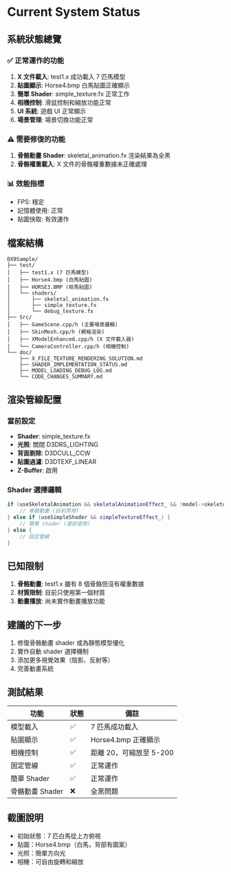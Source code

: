 # Current System Status

## 系統狀態總覽

### ✅ 正常運作的功能
1. **X 文件載入**: test1.x 成功載入 7 匹馬模型
2. **貼圖顯示**: Horse4.bmp 白馬貼圖正確顯示
3. **簡單 Shader**: simple_texture.fx 正常工作
4. **相機控制**: 滑鼠控制和縮放功能正常
5. **UI 系統**: 遊戲 UI 正常顯示
6. **場景管理**: 場景切換功能正常

### ⚠️ 需要修復的功能
1. **骨骼動畫 Shader**: skeletal_animation.fx 渲染結果為全黑
2. **骨骼權重載入**: X 文件的骨骼權重數據未正確處理

### 📊 效能指標
- FPS: 穩定
- 記憶體使用: 正常
- 貼圖快取: 有效運作

## 檔案結構

```
DX9Sample/
├── test/
│   ├── test1.x (7 匹馬模型)
│   ├── Horse4.bmp (白馬貼圖)
│   ├── HORSE3.BMP (棕馬貼圖)
│   └── shaders/
│       ├── skeletal_animation.fx
│       ├── simple_texture.fx
│       └── debug_texture.fx
├── Src/
│   ├── GameScene.cpp/h (主要場景邏輯)
│   ├── SkinMesh.cpp/h (網格渲染)
│   ├── XModelEnhanced.cpp/h (X 文件載入器)
│   └── CameraController.cpp/h (相機控制)
└── doc/
    ├── X_FILE_TEXTURE_RENDERING_SOLUTION.md
    ├── SHADER_IMPLEMENTATION_STATUS.md
    ├── MODEL_LOADING_DEBUG_LOG.md
    └── CODE_CHANGES_SUMMARY.md
```

## 渲染管線配置

### 當前設定
- **Shader**: simple_texture.fx
- **光照**: 關閉 D3DRS_LIGHTING
- **背面剔除**: D3DCULL_CCW
- **貼圖過濾**: D3DTEXF_LINEAR
- **Z-Buffer**: 啟用

### Shader 選擇邏輯
```cpp
if (useSkeletalAnimation && skeletalAnimationEffect_ && !model->skeleton.joints.empty()) {
    // 骨骼動畫 (目前禁用)
} else if (useSimpleShader && simpleTextureEffect_) {
    // 簡單 shader (當前使用)
} else {
    // 固定管線
}
```

## 已知限制

1. **骨骼動畫**: test1.x 雖有 8 個骨骼但沒有權重數據
2. **材質限制**: 目前只使用第一個材質
3. **動畫播放**: 尚未實作動畫播放功能

## 建議的下一步

1. 修復骨骼動畫 shader 或為靜態模型優化
2. 實作自動 shader 選擇機制
3. 添加更多視覺效果（陰影、反射等）
4. 完善動畫系統

## 測試結果

| 功能 | 狀態 | 備註 |
|------|------|------|
| 模型載入 | ✅ | 7 匹馬成功載入 |
| 貼圖顯示 | ✅ | Horse4.bmp 正確顯示 |
| 相機控制 | ✅ | 距離 20，可縮放至 5-200 |
| 固定管線 | ✅ | 正常運作 |
| 簡單 Shader | ✅ | 正常運作 |
| 骨骼動畫 Shader | ❌ | 全黑問題 |

## 截圖說明
- 初始狀態：7 匹白馬從上方俯視
- 貼圖：Horse4.bmp（白馬，背部有圖案）
- 光照：簡單方向光
- 相機：可自由旋轉和縮放